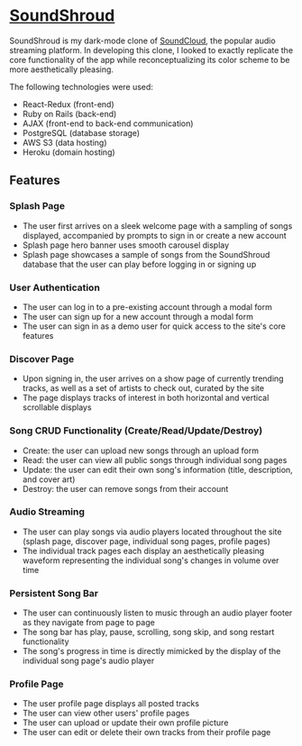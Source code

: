 # [SoundShroud](http://soundshroud000.herokuapp.com/#/)

SoundShroud is my dark-mode clone of [SoundCloud](https://soundcloud.com/discover), the popular audio streaming platform. In developing this clone, I looked to exactly replicate the core functionality of the app while reconceptualizing its color scheme to be more aesthetically pleasing.

The following technologies were used:
- React-Redux (front-end)
- Ruby on Rails (back-end)
- AJAX (front-end to back-end communication)
- PostgreSQL (database storage)
- AWS S3 (data hosting)
- Heroku (domain hosting)

## Features

### Splash Page
- The user first arrives on a sleek welcome page with a sampling of songs displayed, accompanied by prompts to sign in or create a new account
- Splash page hero banner uses smooth carousel display
- Splash page showcases a sample of songs from the SoundShroud database that the user can play before logging in or signing up

### User Authentication
- The user can log in to a pre-existing account through a modal form
- The user can sign up for a new account through a modal form
- The user can sign in as a demo user for quick access to the site's core features

### Discover Page
- Upon signing in, the user arrives on a show page of currently trending tracks, as well as a set of artists to check out, curated by the site
- The page displays tracks of interest in both horizontal and vertical scrollable displays

### Song CRUD Functionality (Create/Read/Update/Destroy)
- Create: the user can upload new songs through an upload form
- Read: the user can view all public songs through individual song pages
- Update: the user can edit their own song's information (title, description, and cover art)
- Destroy: the user can remove songs from their account

### Audio Streaming
- The user can play songs via audio players located throughout the site (splash page, discover page, individual song pages, profile pages)
- The individual track pages each display an aesthetically pleasing waveform representing the individual song's changes in volume over time

### Persistent Song Bar
- The user can continuously listen to music through an audio player footer as they navigate from page to page
- The song bar has play, pause, scrolling, song skip, and song restart functionality
- The song's progress in time is directly mimicked by the display of the individual song page's audio player

### Profile Page
- The user profile page displays all posted tracks
- The user can view other users' profile pages
- The user can upload or update their own profile picture
- The user can edit or delete their own tracks from their profile page

